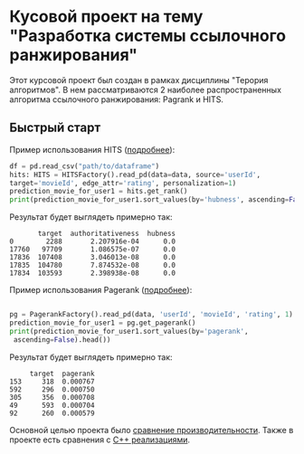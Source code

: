 ﻿# Кусовой проект на тему "Разработка системы ссылочного ранжирования"

Этот курсовой проект был создан в рамках дисциплины "Терория алгоритмов". В нем рассматриваются 2 наиболее распространенных алгоритма ссылочного ранжирования: Pagrank и HITS.

## Быстрый старт
Пример использования HITS ([подробнее](./handmaid_hits_result_demonsration.ipynb)):
```python
df = pd.read_csv("path/to/dataframe")
hits: HITS = HITSFactory().read_pd(data=data, source='userId', 
target='movieId', edge_attr='rating', personalization=1)
prediction_movie_for_user1 = hits.get_rank()
print(prediction_movie_for_user1.sort_values(by='hubness', ascending=False).head())
```

Результат будет выглядеть примерно так:
```
       target  authoritativeness  hubness
0        2288       2.207916e-04      0.0
17760   97709       1.086575e-07      0.0
17836  107408       3.046013e-08      0.0
17835  104780       7.874532e-08      0.0
17834  103593       2.398938e-08      0.0
```

Пример использования Pagerank ([подробнее](./handmaid_pagerank_result_demonsration.ipynb)):
```python

pg = PagerankFactory().read_pd(data, 'userId', 'movieId', 'rating', 1)
prediction_movie_for_user1 = pg.get_pagerank()
print(prediction_movie_for_user1.sort_values(by='pagerank',
 ascending=False).head())

```

Результат будет выглядеть примерно так:
```
     target  pagerank
153     318  0.000767
592     296  0.000750
305     356  0.000708
49      593  0.000704
92      260  0.000579

```

Основной целью проекта было [сравнение производительности](./plot_comparision.ipynb).
Также в проекте есть сравнения с [C++ реализациями](https://github.com/DimaOshchepkov/LinkRanking).
